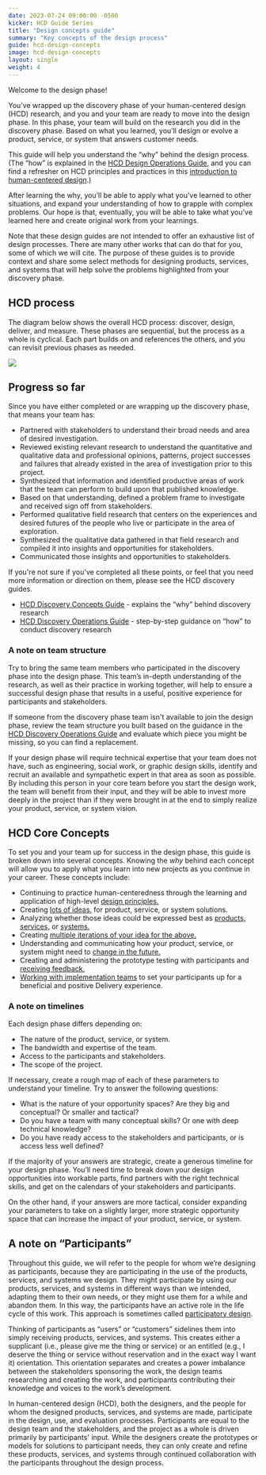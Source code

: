 ```yaml
---
date: 2023-07-24 09:00:00 -0500
kicker: HCD Guide Series
title: "Design concepts guide"
summary: "Key concepts of the design process"
guide: hcd-design-concepts
image: hcd-design-concepts
layout: single
weight: 4
---
```


Welcome to the design phase! 

You’ve wrapped up the discovery phase of your human-centered design (HCD) research, and you and your team are ready to move into the design phase. In this phase, your team will build on the research you did in the discovery phase. Based on what you learned, you’ll design or evolve a product, service, or system that answers customer needs. 

This guide will help you understand the “why” behind the design process. (The “how” is explained in the [HCD Design Operations Guide](https://docs.google.com/document/d/1M3UG4zZo25tELl8Kctpyo3xetRO_gIegTiB3Vr1z2OE/edit#), and you can find a refresher on HCD principles and practices in this [introduction to human-centered design](https://docs.google.com/document/d/1leIICTZTBUWzSyTU8zUpSfGTOMGQXomda3vXQBYmcj4/edit#).)

After learning the why, you’ll be able to apply what you’ve learned to other situations, and expand your understanding of how to grapple with complex problems. Our hope is that, eventually, you will be able to take what you’ve learned here and create original work from your learnings.

Note that these design guides are not intended to offer an exhaustive list of design processes. There are many other works that can do that for you, some of which we will cite. The purpose of these guides is to provide context and share some select methods for designing products, services, and systems that will help solve the problems highlighted from your discovery phase.


## HCD process

The diagram below shows the overall HCD process: discover, design, deliver, and measure. These phases are sequential, but the process as a whole is cyclical. Each part builds on and references the others, and you can revisit previous phases as needed.

[![](https://lh6.googleusercontent.com/8pBbAXRUCXxX65xOQfvbkyLQwYqdNiqmGDQLrdzP-o1QOMKQA2fX5fQ8iTmi5TVTD_5Ip22XrCAiv0Ofni-wQOEWtzdPqzmEfrskFmAlePac1khLMhySY9b4HJfwtRKarbS9mLiJYuZk6rPLr0H8X49OybeEQ_WeG5jCgPbPbuvfxan-i8UTXa63SC9jQw)](https://the-lab-at-opm.github.io/website/assets/img/lab/hcd-guide/design/HCD_bubbles-design.svg)


## Progress so far

Since you have either completed or are wrapping up the discovery phase, that means your team has:

- Partnered with stakeholders to understand their broad needs and area of desired investigation.
- Reviewed existing relevant research to understand the quantitative and qualitative data and professional opinions, patterns, project successes and failures that already existed in the area of investigation prior to this project.
- Synthesized that information and identified productive areas of work that the team can perform to build upon that published knowledge.
- Based on that understanding, defined a problem frame to investigate and received sign off from stakeholders.
- Performed qualitative field research that centers on the experiences and desired futures of the people who live or participate in the area of exploration.
- Synthesized the qualitative data gathered in that field research and compiled it into insights and opportunities for stakeholders.
- Communicated those insights and opportunities to stakeholders.

If you're not sure if you've completed all these points, or feel that you need more information or direction on them, please see the HCD discovery guides.

- [HCD Discovery Concepts Guide](https://docs.google.com/document/d/1lzAGFR1rnYGb366GmFt4PxQe8iTWdxrtfwO-QQvjUBE/edit#heading=h.xzhytf3qtsv0) - explains the “why” behind discovery research
- [HCD Discovery Operations Guide](https://docs.google.com/document/d/1mr8hjU-hYVICcVMY3Animpl1Khegvg0auFyG6BJ1E64/edit#heading=h.kxok5jj0fped) - step-by-step guidance on “how” to conduct discovery research


### A note on team structure

Try to bring the same team members who participated in the discovery phase into the design phase. This team’s in-depth understanding of the research, as well as their practice in working together, will help to ensure a successful design phase that results in a useful, positive experience for participants and stakeholders.

If someone from the discovery phase team isn't available to join the design phase, review the team structure you built based on the guidance in the [HCD Discovery Operations Guide](https://docs.google.com/document/d/1mr8hjU-hYVICcVMY3Animpl1Khegvg0auFyG6BJ1E64/edit#heading=h.ckqocgu6x40i) and evaluate which piece you might be missing, so you can find a replacement.

If your design phase will require technical expertise that your team does not have, such as engineering, social work, or graphic design skills, identify and recruit an available and sympathetic expert in that area as soon as possible. By including this person in your core team before you start the design work, the team will benefit from their input, and they will be able to invest more deeply in the project than if they were brought in at the end to simply realize your product, service, or system vision.


## HCD Core Concepts

To set you and your team up for success in the design phase, this guide is broken down into several concepts. Knowing the _why_ behind each concept will allow you to apply what you learn into new projects as you continue in your career. These concepts include:

- Continuing to practice human-centeredness through the learning and application of high-level [design principles.](https://the-lab-at-opm.github.io/hcd-guide/design/design-phase-principles.htm)
- Creating [lots of ideas.](https://the-lab-at-opm.github.io/hcd-guide/design/designed-things.htm) for product, service, or system solutions.
- Analyzing whether those ideas could be expressed best as [products,](https://the-lab-at-opm.github.io/hcd-guide/design/products.htm) [services,](https://the-lab-at-opm.github.io/hcd-guide/design/services.htm) or [systems.](https://the-lab-at-opm.github.io/hcd-guide/design/systems.htm)
- Creating [multiple iterations of your idea for the above.](https://the-lab-at-opm.github.io/hcd-guide/design/iteration.htm)
- Understanding and communicating how your product, service, or system might need to [change in the future.](https://the-lab-at-opm.github.io/hcd-guide/design/design-for-change.htm)
- Creating and administering the prototype testing with participants and [receiving feedback.](https://the-lab-at-opm.github.io/hcd-guide/design/feedback.htm)
- [Working with implementation teams](https://the-lab-at-opm.github.io/hcd-guide/design/design-and-implementation.htm) to set your participants up for a beneficial and positive Delivery experience.


### A note on timelines

Each design phase differs depending on:

- The nature of the product, service, or system.
- The bandwidth and expertise of the team.
- Access to the participants and stakeholders.
- The scope of the project. 

If necessary, create a rough map of each of these parameters to understand your timeline. Try to answer the following questions:

- What is the nature of your opportunity spaces? Are they big and conceptual? Or smaller and tactical?
- Do you have a team with many conceptual skills? Or one with deep technical knowledge?
- Do you have ready access to the stakeholders and participants, or is access less well defined?

If the majority of your answers are strategic, create a generous timeline for your design phase. You’ll need time to break down your design opportunities into workable parts, find partners with the right technical skills, and get on the calendars of your stakeholders and participants.

On the other hand, if your answers are more tactical, consider expanding your parameters to take on a slightly larger, more strategic opportunity space that can increase the impact of your product, service, or system.


## A note on “Participants”

Throughout this guide, we will refer to the people for whom we’re designing as participants, because they are participating in the use of the products, services, and systems we design. They might participate by using our products, services, and systems in different ways than we intended, adapting them to their own needs, or they might use them for a while and abandon them. In this way, the participants have an active role in the life cycle of this work. This approach is sometimes called [participatory design](https://lab.opm.gov/class-sign-up/).

Thinking of participants as “users” or “customers” sidelines them into simply receiving products, services, and systems. This creates either a supplicant (i.e., please give me the thing or service) or an entitled (e.g., I deserve the thing or service without reservation and in the exact way I want it) orientation. This orientation separates and creates a power imbalance between the stakeholders sponsoring the work, the design teams researching and creating the work, and participants contributing their knowledge and voices to the work’s development.

In human-centered design (HCD), both the designers, and the people for whom the designed products, services, and systems are made, participate in the design, use, and evaluation processes. Participants are equal to the design team and the stakeholders, and the project as a whole is driven primarily by participants' input. While the designers create the prototypes or models for solutions to participant needs, they can only create and refine these products, services, and systems through continued collaboration with the participants throughout the design process.
